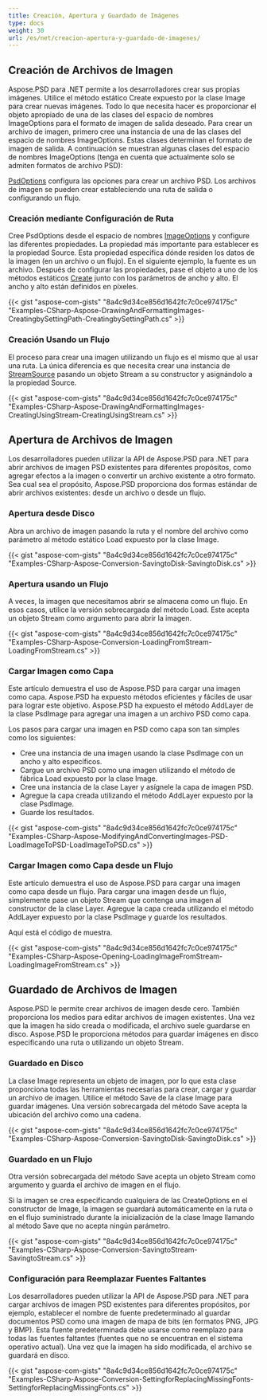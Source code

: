 ```yaml
---
title: Creación, Apertura y Guardado de Imágenes
type: docs
weight: 30
url: /es/net/creacion-apertura-y-guardado-de-imagenes/
---
```


## **Creación de Archivos de Imagen**
Aspose.PSD para .NET permite a los desarrolladores crear sus propias imágenes. Utilice el método estático Create expuesto por la clase Image para crear nuevas imágenes. Todo lo que necesita hacer es proporcionar el objeto apropiado de una de las clases del espacio de nombres ImageOptions para el formato de imagen de salida deseado. Para crear un archivo de imagen, primero cree una instancia de una de las clases del espacio de nombres ImageOptions. Estas clases determinan el formato de imagen de salida. A continuación se muestran algunas clases del espacio de nombres ImageOptions (tenga en cuenta que actualmente solo se admiten formatos de archivo PSD):

[PsdOptions](https://reference.aspose.com/psd/net/aspose.psd.imageoptions/psdoptions) configura las opciones para crear un archivo PSD. Los archivos de imagen se pueden crear estableciendo una ruta de salida o configurando un flujo.
### **Creación mediante Configuración de Ruta**
Cree PsdOptions desde el espacio de nombres [ImageOptions](https://reference.aspose.com/psd/net/aspose.psd.imageoptions) y configure las diferentes propiedades. La propiedad más importante para establecer es la propiedad Source. Esta propiedad especifica dónde residen los datos de la imagen (en un archivo o un flujo). En el siguiente ejemplo, la fuente es un archivo. Después de configurar las propiedades, pase el objeto a uno de los métodos estáticos [Create](https://reference.aspose.com/psd/net/aspose.psd/image/methods/create) junto con los parámetros de ancho y alto. El ancho y alto están definidos en píxeles.


{{< gist "aspose-com-gists" "8a4c9d34ce856d1642fc7c0ce974175c" "Examples-CSharp-Aspose-DrawingAndFormattingImages-CreatingbySettingPath-CreatingbySettingPath.cs" >}}
### **Creación Usando un Flujo**
El proceso para crear una imagen utilizando un flujo es el mismo que al usar una ruta. La única diferencia es que necesita crear una instancia de [StreamSource](https://reference.aspose.com/psd/net/aspose.psd.sources/streamsource) pasando un objeto Stream a su constructor y asignándolo a la propiedad Source.


{{< gist "aspose-com-gists" "8a4c9d34ce856d1642fc7c0ce974175c" "Examples-CSharp-Aspose-DrawingAndFormattingImages-CreatingUsingStream-CreatingUsingStream.cs" >}}
## **Apertura de Archivos de Imagen**
Los desarrolladores pueden utilizar la API de Aspose.PSD para .NET para abrir archivos de imagen PSD existentes para diferentes propósitos, como agregar efectos a la imagen o convertir un archivo existente a otro formato. Sea cual sea el propósito, Aspose.PSD proporciona dos formas estándar de abrir archivos existentes: desde un archivo o desde un flujo.
### **Apertura desde Disco**
Abra un archivo de imagen pasando la ruta y el nombre del archivo como parámetro al método estático Load expuesto por la clase Image.


{{< gist "aspose-com-gists" "8a4c9d34ce856d1642fc7c0ce974175c" "Examples-CSharp-Aspose-Conversion-SavingtoDisk-SavingtoDisk.cs" >}}
### **Apertura usando un Flujo**
A veces, la imagen que necesitamos abrir se almacena como un flujo. En esos casos, utilice la versión sobrecargada del método Load. Este acepta un objeto Stream como argumento para abrir la imagen.


{{< gist "aspose-com-gists" "8a4c9d34ce856d1642fc7c0ce974175c" "Examples-CSharp-Aspose-Conversion-LoadingFromStream-LoadingFromStream.cs" >}}
### **Cargar Imagen como Capa**
Este artículo demuestra el uso de Aspose.PSD para cargar una imagen como capa. Aspose.PSD ha expuesto métodos eficientes y fáciles de usar para lograr este objetivo. Aspose.PSD ha expuesto el método AddLayer de la clase PsdImage para agregar una imagen a un archivo PSD como capa.

Los pasos para cargar una imagen en PSD como capa son tan simples como los siguientes:

- Cree una instancia de una imagen usando la clase PsdImage con un ancho y alto específicos.
- Cargue un archivo PSD como una imagen utilizando el método de fábrica Load expuesto por la clase Image.
- Cree una instancia de la clase Layer y asígnele la capa de imagen PSD.
- Agregue la capa creada utilizando el método AddLayer expuesto por la clase PsdImage.
- Guarde los resultados.


{{< gist "aspose-com-gists" "8a4c9d34ce856d1642fc7c0ce974175c" "Examples-CSharp-Aspose-ModifyingAndConvertingImages-PSD-LoadImageToPSD-LoadImageToPSD.cs" >}}
### **Cargar Imagen como Capa desde un Flujo**
Este artículo demuestra el uso de Aspose.PSD para cargar una imagen como capa desde un flujo. Para cargar una imagen desde un flujo, simplemente pase un objeto Stream que contenga una imagen al constructor de la clase Layer. Agregue la capa creada utilizando el método AddLayer expuesto por la clase PsdImage y guarde los resultados.


Aquí está el código de muestra.

{{< gist "aspose-com-gists" "8a4c9d34ce856d1642fc7c0ce974175c" "Examples-CSharp-Aspose-Opening-LoadingImageFromStream-LoadingImageFromStream.cs" >}}
## **Guardado de Archivos de Imagen**
Aspose.PSD le permite crear archivos de imagen desde cero. También proporciona los medios para editar archivos de imagen existentes. Una vez que la imagen ha sido creada o modificada, el archivo suele guardarse en disco. Aspose.PSD le proporciona métodos para guardar imágenes en disco especificando una ruta o utilizando un objeto Stream.
### **Guardado en Disco**
La clase Image representa un objeto de imagen, por lo que esta clase proporciona todas las herramientas necesarias para crear, cargar y guardar un archivo de imagen. Utilice el método Save de la clase Image para guardar imágenes. Una versión sobrecargada del método Save acepta la ubicación del archivo como una cadena.


{{< gist "aspose-com-gists" "8a4c9d34ce856d1642fc7c0ce974175c" "Examples-CSharp-Aspose-Conversion-SavingtoDisk-SavingtoDisk.cs" >}}
### **Guardado en un Flujo**
Otra versión sobrecargada del método Save acepta un objeto Stream como argumento y guarda el archivo de imagen en el flujo.

Si la imagen se crea especificando cualquiera de las CreateOptions en el constructor de Image, la imagen se guardará automáticamente en la ruta o en el flujo suministrado durante la inicialización de la clase Image llamando al método Save que no acepta ningún parámetro.


{{< gist "aspose-com-gists" "8a4c9d34ce856d1642fc7c0ce974175c" "Examples-CSharp-Aspose-Conversion-SavingtoStream-SavingtoStream.cs" >}}
### **Configuración para Reemplazar Fuentes Faltantes**
Los desarrolladores pueden utilizar la API de Aspose.PSD para .NET para cargar archivos de imagen PSD existentes para diferentes propósitos, por ejemplo, establecer el nombre de fuente predeterminado al guardar documentos PSD como una imagen de mapa de bits (en formatos PNG, JPG y BMP). Esta fuente predeterminada debe usarse como reemplazo para todas las fuentes faltantes (fuentes que no se encuentran en el sistema operativo actual). Una vez que la imagen ha sido modificada, el archivo se guardará en disco.
 

{{< gist "aspose-com-gists" "8a4c9d34ce856d1642fc7c0ce974175c" "Examples-CSharp-Aspose-Conversion-SettingforReplacingMissingFonts-SettingforReplacingMissingFonts.cs" >}}
